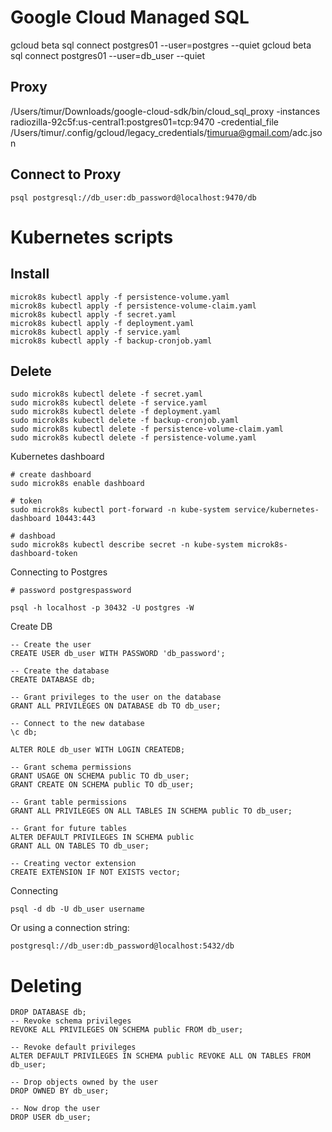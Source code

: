 # Google Cloud Managed SQL
gcloud beta sql connect postgres01 --user=postgres --quiet
gcloud beta sql connect postgres01 --user=db_user --quiet

## Proxy
/Users/timur/Downloads/google-cloud-sdk/bin/cloud_sql_proxy -instances radiozilla-92c5f:us-central1:postgres01=tcp:9470 -credential_file /Users/timur/.config/gcloud/legacy_credentials/timurua@gmail.com/adc.json

## Connect to Proxy
```
psql postgresql://db_user:db_password@localhost:9470/db
```


# Kubernetes scripts

## Install

```
microk8s kubectl apply -f persistence-volume.yaml
microk8s kubectl apply -f persistence-volume-claim.yaml
microk8s kubectl apply -f secret.yaml
microk8s kubectl apply -f deployment.yaml
microk8s kubectl apply -f service.yaml
microk8s kubectl apply -f backup-cronjob.yaml
```

## Delete

```
sudo microk8s kubectl delete -f secret.yaml
sudo microk8s kubectl delete -f service.yaml
sudo microk8s kubectl delete -f deployment.yaml
sudo microk8s kubectl delete -f backup-cronjob.yaml
sudo microk8s kubectl delete -f persistence-volume-claim.yaml
sudo microk8s kubectl delete -f persistence-volume.yaml
```

Kubernetes dashboard
```
# create dashboard
sudo microk8s enable dashboard

# token
sudo microk8s kubectl port-forward -n kube-system service/kubernetes-dashboard 10443:443

# dashboad
sudo microk8s kubectl describe secret -n kube-system microk8s-dashboard-token
```

Connecting to Postgres
```
# password postgrespassword

psql -h localhost -p 30432 -U postgres -W
```

Create DB
```
-- Create the user
CREATE USER db_user WITH PASSWORD 'db_password';

-- Create the database
CREATE DATABASE db;

-- Grant privileges to the user on the database
GRANT ALL PRIVILEGES ON DATABASE db TO db_user;

-- Connect to the new database
\c db;

ALTER ROLE db_user WITH LOGIN CREATEDB;

-- Grant schema permissions
GRANT USAGE ON SCHEMA public TO db_user;
GRANT CREATE ON SCHEMA public TO db_user;

-- Grant table permissions
GRANT ALL PRIVILEGES ON ALL TABLES IN SCHEMA public TO db_user;

-- Grant for future tables
ALTER DEFAULT PRIVILEGES IN SCHEMA public 
GRANT ALL ON TABLES TO db_user;

-- Creating vector extension
CREATE EXTENSION IF NOT EXISTS vector;
```
Connecting

```
psql -d db -U db_user username
```
Or using a connection string:
```
postgresql://db_user:db_password@localhost:5432/db
```
# Deleting
```
DROP DATABASE db;
-- Revoke schema privileges
REVOKE ALL PRIVILEGES ON SCHEMA public FROM db_user;

-- Revoke default privileges
ALTER DEFAULT PRIVILEGES IN SCHEMA public REVOKE ALL ON TABLES FROM db_user;

-- Drop objects owned by the user
DROP OWNED BY db_user;

-- Now drop the user
DROP USER db_user;
```

